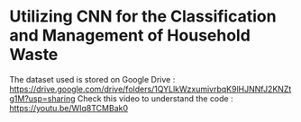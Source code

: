 # Utilizing CNN for the Classification and Management of Household Waste
The dataset used is stored on Google Drive : https://drive.google.com/drive/folders/1QYLlkWzxumivrbqK9lHJNNfJ2KNZtg1M?usp=sharing
Check this video to understand the code : https://youtu.be/WIq8TCMBak0
